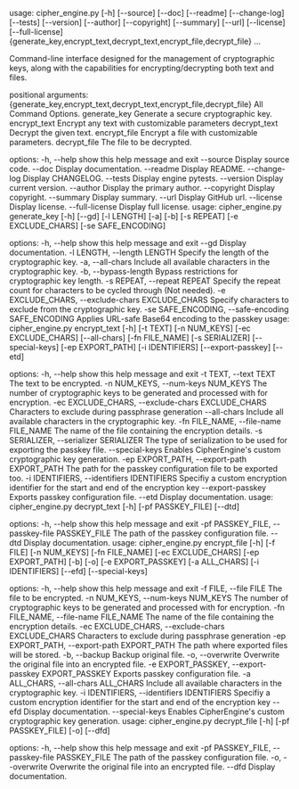 usage: cipher_engine.py [-h] [--source] [--doc] [--readme] [--change-log]
                        [--tests] [--version] [--author] [--copyright]
                        [--summary] [--url] [--license] [--full-license]
                        {generate_key,encrypt_text,decrypt_text,encrypt_file,decrypt_file}
                        ...

Command-line interface designed for the management of cryptographic keys, along
with the capabilities for encrypting/decrypting both text and files.

positional arguments:
  {generate_key,encrypt_text,decrypt_text,encrypt_file,decrypt_file}
                        All Command Options.
    generate_key        Generate a secure cryptographic key.
    encrypt_text        Encrypt any text with customizable parameters
    decrypt_text        Decrypt the given text.
    encrypt_file        Encrypt a file with customizable parameters.
    decrypt_file        The file to be decrypted.

options:
  -h, --help            show this help message and exit
  --source              Display source code.
  --doc                 Display documentation.
  --readme              Display README.
  --change-log          Display CHANGELOG.
  --tests               Display engine pytests.
  --version             Display current version.
  --author              Display the primary author.
  --copyright           Display copyright.
  --summary             Display summary.
  --url                 Display GitHub url.
  --license             Display license.
  --full-license        Display full license.
usage: cipher_engine.py generate_key [-h] [--gd] [-l LENGTH] [-a] [-b]
                                     [-s REPEAT] [-e EXCLUDE_CHARS]
                                     [-se SAFE_ENCODING]

options:
  -h, --help            show this help message and exit
  --gd                  Display documentation.
  -l LENGTH, --length LENGTH
                        Specify the length of the cryptographic key.
  -a, --all-chars       Include all available characters in the cryptographic
                        key.
  -b, --bypass-length   Bypass restrictions for cryptographic key length.
  -s REPEAT, --repeat REPEAT
                        Specify the repeat count for characters to be cycled
                        through (Not needed).
  -e EXCLUDE_CHARS, --exclude-chars EXCLUDE_CHARS
                        Specify characters to exclude from the cryptographic key.
  -se SAFE_ENCODING, --safe-encoding SAFE_ENCODING
                        Applies URL-safe Base64 encoding to the passkey
usage: cipher_engine.py encrypt_text [-h] [-t TEXT] [-n NUM_KEYS]
                                     [-ec EXCLUDE_CHARS] [--all-chars]
                                     [-fn FILE_NAME] [-s SERIALIZER]
                                     [--special-keys] [-ep EXPORT_PATH]
                                     [-i IDENTIFIERS] [--export-passkey] [--etd]

options:
  -h, --help            show this help message and exit
  -t TEXT, --text TEXT  The text to be encrypted.
  -n NUM_KEYS, --num-keys NUM_KEYS
                        The number of cryptographic keys to be generated and
                        processed with for encryption.
  -ec EXCLUDE_CHARS, --exclude-chars EXCLUDE_CHARS
                        Characters to exclude during passphrase generation
  --all-chars           Include all available characters in the cryptographic
                        key.
  -fn FILE_NAME, --file-name FILE_NAME
                        The name of the file containing the encryption details.
  -s SERIALIZER, --serializer SERIALIZER
                        The type of serialization to be used for exporting the
                        passkey file.
  --special-keys        Enables CipherEngine's custom cryptographic key
                        generation.
  -ep EXPORT_PATH, --export-path EXPORT_PATH
                        The path for the passkey configuration file to be
                        exported too.
  -i IDENTIFIERS, --identifiers IDENTIFIERS
                        Specifiy a custom encryption identifier for the start and
                        end of the encryption key
  --export-passkey      Exports passkey configuration file.
  --etd                 Display documentation.
usage: cipher_engine.py decrypt_text [-h] [-pf PASSKEY_FILE] [--dtd]

options:
  -h, --help            show this help message and exit
  -pf PASSKEY_FILE, --passkey-file PASSKEY_FILE
                        The path of the passkey configuration file.
  --dtd                 Display documentation.
usage: cipher_engine.py encrypt_file [-h] [-f FILE] [-n NUM_KEYS] [-fn FILE_NAME]
                                     [-ec EXCLUDE_CHARS] [-ep EXPORT_PATH] [-b]
                                     [-o] [-e EXPORT_PASSKEY] [-a ALL_CHARS]
                                     [-i IDENTIFIERS] [--efd] [--special-keys]

options:
  -h, --help            show this help message and exit
  -f FILE, --file FILE  The file to be encrypted.
  -n NUM_KEYS, --num-keys NUM_KEYS
                        The number of cryptographic keys to be generated and
                        processed with for encryption.
  -fn FILE_NAME, --file-name FILE_NAME
                        The name of the file containing the encryption details.
  -ec EXCLUDE_CHARS, --exclude-chars EXCLUDE_CHARS
                        Characters to exclude during passphrase generation
  -ep EXPORT_PATH, --export-path EXPORT_PATH
                        The path where exported files will be stored.
  -b, --backup          Backup original file.
  -o, --overwrite       Overwrite the original file into an encrypted file.
  -e EXPORT_PASSKEY, --export-passkey EXPORT_PASSKEY
                        Exports passkey configuration file.
  -a ALL_CHARS, --all-chars ALL_CHARS
                        Include all available characters in the cryptographic
                        key.
  -i IDENTIFIERS, --identifiers IDENTIFIERS
                        Specifiy a custom encryption identifier for the start and
                        end of the encryption key
  --efd                 Display documentation.
  --special-keys        Enables CipherEngine's custom cryptographic key
                        generation.
usage: cipher_engine.py decrypt_file [-h] [-pf PASSKEY_FILE] [-o] [--dfd]

options:
  -h, --help            show this help message and exit
  -pf PASSKEY_FILE, --passkey-file PASSKEY_FILE
                        The path of the passkey configuration file.
  -o, --overwrite       Overwrite the original file into an encrypted file.
  --dfd                 Display documentation.
